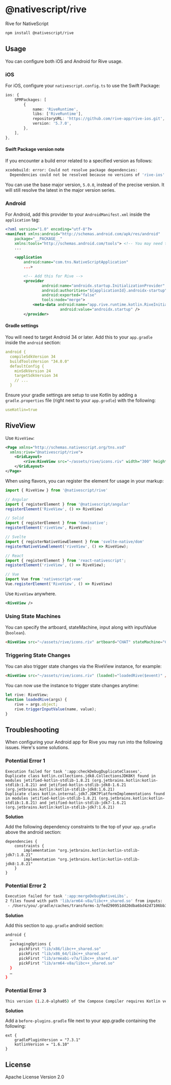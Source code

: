 # @nativescript/rive

Rive for NativeScript

```bash
npm install @nativescript/rive
```

## Usage

You can configure both iOS and Android for Rive usage.

### iOS

For iOS, configure your `nativescript.config.ts` to use the Swift Package:

```ts
ios: {
    SPMPackages: [
        {
            name: 'RiveRuntime',
            libs: ['RiveRuntime'],
            repositoryURL: 'https://github.com/rive-app/rive-ios.git',
            version: '5.7.0',
        },
    ],
},
```

#### Swift Package version note

If you encounter a build error related to a specified version as follows:
```bash
xcodebuild: error: Could not resolve package dependencies:
  Dependencies could not be resolved because no versions of 'rive-ios' match the requirement 5.1.12..<6.0.0 and root depends on 'rive-ios' 5.1.12..<6.0.0.
```
You can use the base major version, `5.0.0`, instead of the precise version. It will still resolve the latest in the major version series.

### Android

For Android, add this provider to your `AndroidManifest.xml` inside the `application` tag:

```xml
<?xml version="1.0" encoding="utf-8"?>
<manifest xmlns:android="http://schemas.android.com/apk/res/android"
    package="__PACKAGE__"
    xmlns:tools="http://schemas.android.com/tools"> <!-- You may need to add this xmlns:tools attr/value -->
    ...

    <application
        android:name="com.tns.NativeScriptApplication"
        ...>

        <!-- Add this for Rive -->
        <provider
                android:name="androidx.startup.InitializationProvider"
                android:authorities="${applicationId}.androidx-startup"
                android:exported="false"
                tools:node="merge">
            <meta-data android:name="app.rive.runtime.kotlin.RiveInitializer"
                        android:value="androidx.startup" />
        </provider>
```

#### Gradle settings

You will need to target Android 34 or later.
Add this to your `app.gradle` inside the `android` section:

```yml
android {
  compileSdkVersion 34
  buildToolsVersion "34.0.0"
  defaultConfig {
    minSdkVersion 24
    targetSdkVersion 34
    // ...
  }
```

Ensure your gradle settings are setup to use Kotlin by adding a `gradle.properties` file (right next to your `app.gradle`) with the following:

```yml
useKotlin=true
```

## RiveView

Use `RiveView`:

```xml
<Page xmlns="http://schemas.nativescript.org/tns.xsd"
  xmlns:rive="@nativescript/rive">
    <GridLayout>
        <rive:RiveView src="~/assets/rive/icons.riv" width="300" height="300" autoPlay="true"/>
    </GridLayout>
</Page>
```

When using flavors, you can register the element for usage in your markup:

```ts
import { RiveView } from '@nativescript/rive'

// Angular
import { registerElement } from '@nativescript/angular'
registerElement('RiveView', () => RiveView)

// Solid
import { registerElement } from 'dominative';
registerElement('riveView', RiveView);

// Svelte
import { registerNativeViewElement } from 'svelte-native/dom'
registerNativeViewElement('riveView', () => RiveView);

// React
import { registerElement } from 'react-nativescript';
registerElement('riveView', () => RiveView);

// Vue
import Vue from 'nativescript-vue'
Vue.registerElement('RiveView', () => RiveView)
```

Use `RiveView` anywhere.

```xml
<RiveView />
```

### Using State Machines

You can specify the artboard, stateMachine, input along with inputValue (`boolean`).

```html
<RiveView src="~/assets/rive/icons.riv" artboard="CHAT" stateMachine="CHAT_Interactivity" input="active" [inputValue]="inputValue" width="300" height="300" autoPlay="true" />
```

### Triggering State Changes

You can also trigger state changes via the RiveView instance, for example:

```html
<RiveView src="~/assets/rive/icons.riv" (loaded)="loadedRive($event)" />
```

You can now use the instance to trigger state changes anytime:

```ts
let rive: RiveView;
function loadedRive(args) {
    rive = args.object;
    rive.triggerInputValue(name, value);
}
```


## Troubleshooting

When configuring your Android app for Rive you may run into the following issues. Here's some solutions.

### Potential Error 1

```
Execution failed for task ':app:checkDebugDuplicateClasses'.
Duplicate class kotlin.collections.jdk8.CollectionsJDK8Kt found in modules jetified-kotlin-stdlib-1.8.21 (org.jetbrains.kotlin:kotlin-stdlib:1.8.21) and jetified-kotlin-stdlib-jdk8-1.6.21 (org.jetbrains.kotlin:kotlin-stdlib-jdk8:1.6.21)
Duplicate class kotlin.internal.jdk7.JDK7PlatformImplementations found in modules jetified-kotlin-stdlib-1.8.21 (org.jetbrains.kotlin:kotlin-stdlib:1.8.21) and jetified-kotlin-stdlib-jdk7-1.6.21 (org.jetbrains.kotlin:kotlin-stdlib-jdk7:1.6.21)
```

**Solution**

Add the following dependency constraints to the top of your `app.gradle` above the android section:
```
dependencies {
    constraints {
        implementation "org.jetbrains.kotlin:kotlin-stdlib-jdk7:1.8.21" 
        implementation "org.jetbrains.kotlin:kotlin-stdlib-jdk8:1.8.21"
    }
}
```

### Potential Error 2

```bash
Execution failed for task ':app:mergeDebugNativeLibs'.
2 files found with path 'lib/arm64-v8a/libc++_shared.so' from inputs:
 - /Users/you/.gradle/caches/transforms-3/fed290951dd20dba6bd42d7106bb3f26/transformed/jetified-rive-android-8.1.3/jni/arm64-v8a/libc++_shared.so
```

**Solution**

Add this section to `app.gradle` android section:

```bash
android {
  …
  packagingOptions {
      pickFirst "lib/x86/libc++_shared.so"
      pickFirst "lib/x86_64/libc++_shared.so"
      pickFirst "lib/armeabi-v7a/libc++_shared.so"
      pickFirst "lib/arm64-v8a/libc++_shared.so"
  }
  …
}
```

### Potential Error 3

```bash
This version (1.2.0-alpha05) of the Compose Compiler requires Kotlin version 1.6.10 but you appear to be using Kotlin version 1.7.10 which is not known to be compatible.  Please fix your configuration (or `suppressKotlinVersionCompatibilityCheck` but don't say I didn't warn you!).
```

**Solution**

Add a `before-plugins.gradle` file next to your app.gradle containing the following:

```
ext {
    gradlePluginVersion = "7.3.1"
    kotlinVersion = "1.6.10"
}
```

## License

Apache License Version 2.0
